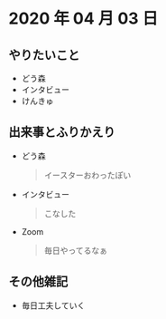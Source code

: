 # 2020 年 04 月 03 日

## やりたいこと

- どう森
- インタビュー
- けんきゅ

## 出来事とふりかえり

- どう森
  > イースターおわったぽい
- インタビュー
  > こなした
- Zoom
  > 毎日やってるなぁ

## その他雑記

- 毎日工夫していく
